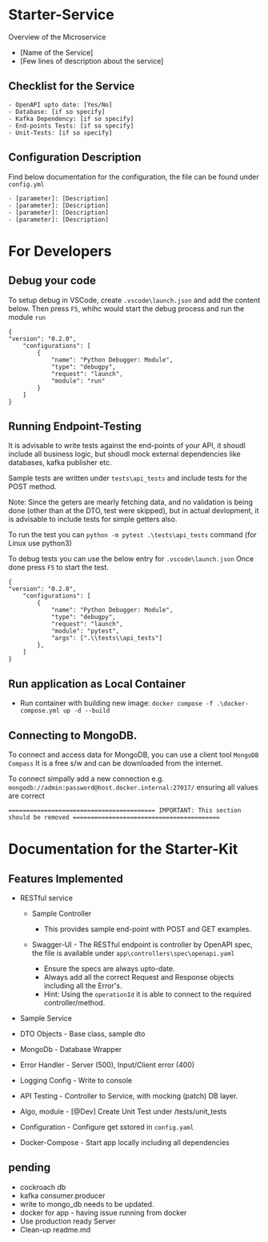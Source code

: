 # Starter-Service

Overview of the Microservice

- [Name of the Service]
- [Few lines of description about the service]

## Checklist for the Service

    - OpenAPI upto date: [Yes/No]
    - Database: [if so specify]
    - Kafka Dependency: [if so specify]
    - End-points Tests: [if so specify]
    - Unit-Tests: [if so specify]

## Configuration Description

Find below documentation for the configuration, the file can be found under `config.yml`

    - [parameter]: [Description]
    - [parameter]: [Description]
    - [parameter]: [Description]
    - [parameter]: [Description]

# For Developers

## Debug your code

To setup debug in VSCode, create `.vscode\launch.json` and add the content below.
Then press `F5`, whihc would start the debug process and run the module `run`

    {
    "version": "0.2.0",
        "configurations": [
            {
                "name": "Python Debugger: Module",
                "type": "debugpy",
                "request": "launch",
                "module": "run"
            }
        ]
    }

## Running Endpoint-Testing

It is advisable to write tests against the end-points of your API, it shoudl include all business logic,
but shoudl mock external dependencies like databases, kafka publisher etc.

Sample tests are written under `tests\api_tests` and include tests for the POST method.

Note: Since the geters are mearly fetching data, and no validation is being done (other than at the DTO, test were skipped),
but in actual devlopment, it is advisable to include tests for simple getters also.

To run the test you can `python -m pytest .\tests\api_tests` command (for Linux use python3)

To debug tests you can use the below entry for `.vscode\launch.json`
Once done press `F5` to start the test.

    {
    "version": "0.2.0",
        "configurations": [
            {
                "name": "Python Debugger: Module",
                "type": "debugpy",
                "request": "launch",
                "module": "pytest",
                "args": [".\\tests\\api_tests"]
            },
        ]
    }

## Run application as Local Container

- Run container with building new image: `docker compose -f .\docker-compose.yml up -d --build`

## Connecting to MongoDB.

To connect and access data for MongoDB, you can use a client tool `MongoDB Compass`
It is a free s/w and can be downloaded from the internet.

To connect simpally add a new connection e.g. `mongodb://admin:password@host.docker.internal:27017/` ensuring all values are correct

`=========================================
IMPORTANT: This section should be removed
=========================================`

# Documentation for the Starter-Kit

## Features Implemented

- RESTful service

  - Sample Controller
    - This provides sample end-point with POST and GET examples.
  - Swagger-UI - The RESTful endpoint is controller by OpenAPI spec, the file is available under `app\controllers\spec\openapi.yaml`

    - Ensure the specs are always upto-date.
    - Always add all the correct Request and Response objects including all the Error's.
    - Hint: Using the `operationId` it is able to connect to the required controller/method.

- Sample Service
- DTO Objects - Base class, sample dto
- MongoDb - Database Wrapper
- Error Handler - Server (500), Input/Client error (400)
- Logging Config - Write to console
- API Testing - Controller to Service, with mocking (patch) DB layer.
- Algo, module - [@Dev] Create Unit Test under /tests/unit_tests
- Configuration - Configure get sstored in `config.yaml`
- Docker-Compose - Start app locally including all dependencies

## pending

- cockroach db
- kafka consumer.producer
- write to mongo_db needs to be updated.
- docker for app - having issue running from docker
- Use production ready Server
- Clean-up readme.md

